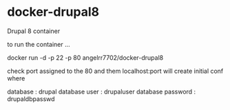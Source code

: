 docker-drupal8
==============

Drupal 8 container 

to run the container ...

docker run -d -p 22 -p 80 angelrr7702/docker-drupal8

check port assigned to the 80 and them localhost:port will create initial conf where

database : drupal
database user : drupaluser
database password : drupaldbpasswd

